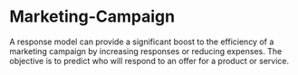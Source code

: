 # Marketing-Campaign
A response model can provide a significant boost to the efficiency of a marketing campaign by increasing responses or reducing expenses. The objective is to predict who will respond to an offer for a product or service.
